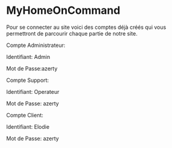 # MyHomeOnCommand
Pour se connecter au site voici des comptes déjà créés qui vous permettront de parcourir chaque partie de notre site.

Compte Administrateur:  

  Identifiant: Admin
  
  Mot de Passe:azerty
  
  
Compte Support:  

  Identifiant: Operateur
  
  Mot de Passe: azerty
  
  
Compte Client:

  Identifiant: Elodie
  
  Mot de Passe: azerty
